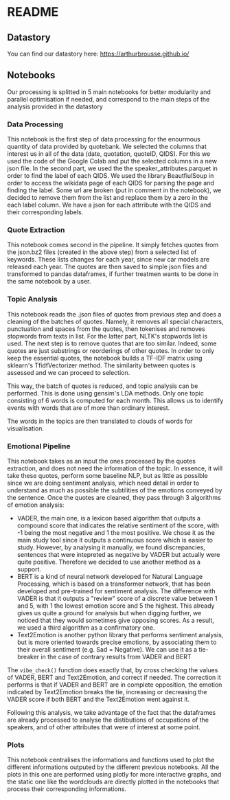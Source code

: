 # README

## Datastory 

You can find our datastory here: https://arthurbrousse.github.io/

## Notebooks

Our processing is splitted in 5 main notebooks for better modularity and parallel optimisation if needed, and correspond to the main steps of the analysis provided in the datastory 

### Data Processing 

This notebook is the first step of data processing for the enourmous quantity of data provided by quotebank. We selected the columns that interest us in all of the data (date, quotation, quoteID, QIDS). For this we used the code of the Google Colab and put the selected columns in a new json file.
In the second part, we used the the speaker_attributes.parquet in order to find the label of each QIDS. We used the library BeautfiulSoup in order to access the wikidata page of each QIDS for parsing the page and finding the label. Some url are broken (put in comment in the notebook), we decided to remove them from the list and replace them by a zero in the each label column. We have a json for each attrribute with the QIDS and their corresponding labels.

### Quote Extraction

This notebook comes second in the pipeline. It simply fetches quotes from the json.bz2 files (created in the above step) from a selected list of keywords. These lists changes for each year, since new car models are released each year. The quotes are then saved to simple json files and transformed to pandas dataframes, if further treatmen wants to be done in the same notebook by a user.

### Topic Analysis

This notebook reads the .json files of quotes from previous step and does a cleaning of the batches of quotes. Namely, it removes all special characters, punctuation and spaces from the quotes, then tokenises and removes stopwords from texts in list. For the latter part, NLTK's stopwords list is used. 
The next step is to remove quotes that are too similar. Indeed, some quotes are just substrings or reorderings of other quotes. In order to only keep the essential quotes, the notebook builds a TF-IDF matrix using sklearn's TfidfVectorizer method. The similarity between quotes is assessed and we can proceed to selection. 

This way, the batch of quotes is reduced, and topic analysis can be performed. This is done using gensim's LDA methods. Only one topic consisting of 6 words is computed for each month. This allows us to identify events with words that are of more than ordinary interest. 

The words in the topics are then translated to clouds of words for visualisation.

### Emotional Pipeline

This notebook takes as an input the ones processed by the quotes extraction, and does not need the information of the topic. In essence, it will take these quotes, perform some baseline NLP, but as little as possible since we are doing sentiment analysis, which need detail in order to understand as much as possible the subtilities of the emotions conveyed by the sentence. Once the quotes are cleaned, they pass through 3 algorithms of emotion analysis: 

- VADER, the main one, is a lexicon based algorithm that outputs a compound score that indicates the relative sentiment of the score, with -1 being the most negative and 1 the most positive. We chose it as the main study tool since it outputs a continuous score which is easier to study. However, by analysing it manually, we found discrepancies, sentences that were intepreted as negative by VADER but actually were quite positive. Therefore we decided to use another method as a support.
- BERT is a kind of neural network developed for Natural Language Processing, which is based on a transformer network, that has been developed and pre-trained for sentiment analysis. The difference with VADER is that it outputs a "review" score of a discrete value between 1 and 5, with 1 the lowest emotion score and 5 the highest. This already gives us quite a ground for analysis but when digging further, we noticed that they would sometimes give opposing scores. As a result, we used a third algorithm as a confirmatory one.
- Text2Emotion is another python library that performs sentiment analysis, but is more oriented towards precise emotions, by associating them to their overall sentiment (e.g. Sad = Negative). We can use it as a tie-breaker in the case of contrary results from VADER and BERT 

The `vibe_check()` function does exactly that, by cross checking the values of VADER, BERT and Text2Emotion, and correct if needed. The correction it performs is that if VADER and BERT are in complete opposition, the emotion indicated by Text2Emotion breaks the tie, increasing or decreasing the VADER score if both BERT and the Text2Emotion went against it.

Following this analysis, we take advantage of the fact that the dataframes are already processed to analyse the distibutions of occupations of the speakers, and of other attributes that were of interest at some point.

### Plots 

This notebook centralises the informations and functions used to plot the different informations outputed by the different previous notebooks. All the plots in this one are performed using plotly for more interactive graphs, and the static one like the wordclouds are directly plotted in the notebooks that process their corresponding informations. 
